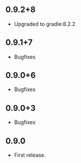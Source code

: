 ## 0.9.2+8
* Upgraded to gradle:8.2.2

## 0.9.1+7
* Bugfixes

## 0.9.0+6
* Bugfixes

## 0.9.0+3
* Bugfixes

## 0.9.0
* First release.

